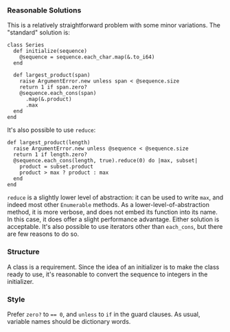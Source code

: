 ### Reasonable Solutions

This is a relatively straightforward problem with some minor variations. The "standard" solution is:
```crystal
class Series
  def initialize(sequence)
    @sequence = sequence.each_char.map(&.to_i64)
  end

  def largest_product(span)
    raise ArgumentError.new unless span < @sequence.size
    return 1 if span.zero?
    @sequence.each_cons(span)
      .map(&.product)
      .max
  end
end
```
It's also possible to use `reduce`:
```crystal
def largest_product(length)
  raise ArgumentError.new unless @sequence < @sequence.size
  return 1 if length.zero?
  @sequence.each_cons(length, true).reduce(0) do |max, subset|
    product = subset.product
    product > max ? product : max
  end
end
```
`reduce` is a slightly lower level of abstraction: it can be used to write `max`, and indeed most other `Enumerable` methods. As a lower-level-of-abstraction method, it is more verbose, and does not embed its function into its name. In this case, it does offer a slight performance advantage. Either solution is acceptable. It's also possible to use iterators other than `each_cons`, but there are few reasons to do so.

### Structure

A class is a requirement. Since the idea of an initializer is to make the class ready to use, it's reasonable to convert the sequence to integers in the initializer.

### Style

Prefer `zero?` to `== 0`, and `unless` to `if` in the guard clauses. As usual, variable names should be dictionary words.
